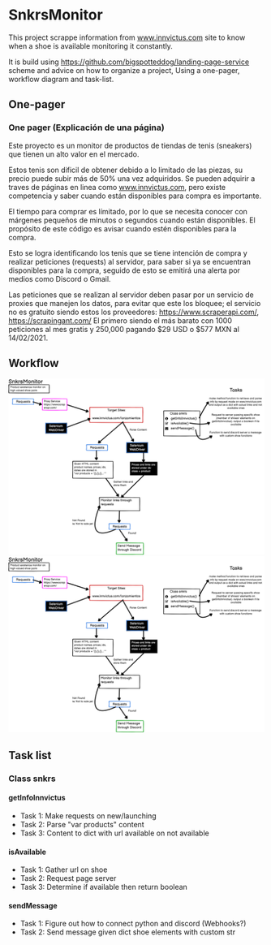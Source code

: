 # SnkrsMonitor

This project scrappe information from www.innvictus.com site to know when a shoe is available monitoring it constantly.

It is build using https://github.com/bigspotteddog/landing-page-service scheme and advice on how to organize a project, Using a one-pager, workflow diagram and task-list.

## One-pager

### One pager (Explicación de una página)
Este proyecto es un monitor de productos de tiendas de tenis (sneakers) que tienen un alto valor en el mercado.

Estos tenis son dificil de obtener debido a lo limitado de las piezas, su precio puede subir más de 50% una vez adquiridos. Se pueden adquirir a traves de páginas en linea como www.innvictus.com, pero existe competencia y saber cuando están disponibles para compra es importante.

El tiempo para comprar es límitado, por lo que se necesita conocer con márgenes pequeños de minutos o segundos cuando están disponibles. El propósito de este código es avisar cuando estén disponibles para la compra.

Esto se logra identificando los tenis que se tiene intención de compra y realizar peticiones (requests) al servidor, para saber si ya se encuentran disponibles para la compra, seguido de esto se emitirá una alerta por medios como Discord o Gmail.

Las peticiones que se realizan al servidor deben pasar por un servicio de proxies que manejen los datos, para evitar que este los bloquee; el servicio no es gratuito siendo estos los proveedores: https://www.scraperapi.com/, https://scrapingant.com/ El primero siendo el más barato con 1000 peticiones al mes gratis y 250,000 pagando $29 USD o $577 MXN al 14/02/2021.

## Workflow
![diagram](SnkrsDiagram.png)
![diagram](https://github.com/lijemutu/snkrsScrapper/blob/master/SnkrsDiagram.png)

## Task list

### Class snkrs
#### getInfoInnvictus
* Task 1: Make requests on new/launching
* Task 2: Parse "var products" content
* Task 3: Content to dict with url available on not available

#### isAvailable
* Task 1: Gather url on shoe
* Task 2: Request page server 
* Task 3: Determine if available then return boolean

#### sendMessage
* Task 1: Figure out how to connect python and discord (Webhooks?)
* Task 2: Send message given dict shoe elements with custom str